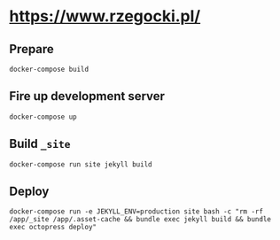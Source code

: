 # https://www.rzegocki.pl/

## Prepare

```
docker-compose build
```

## Fire up development server

```
docker-compose up
```

## Build `_site`

```
docker-compose run site jekyll build
```

## Deploy

```
docker-compose run -e JEKYLL_ENV=production site bash -c "rm -rf /app/_site /app/.asset-cache && bundle exec jekyll build && bundle exec octopress deploy"
```
